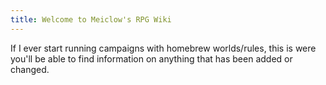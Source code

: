 ```yaml
---
title: Welcome to Meiclow's RPG Wiki
---
```

If I ever start running campaigns with homebrew worlds/rules, this is were you'll be able to find information on anything that has been added or changed.